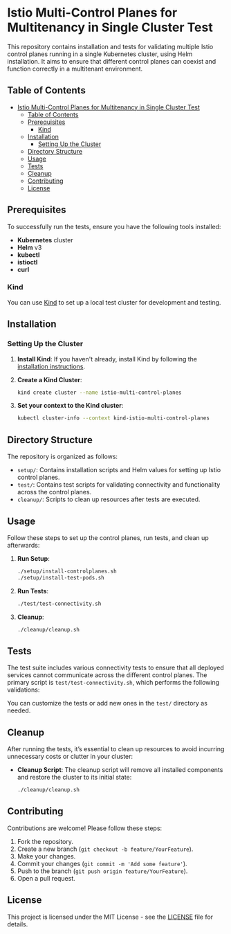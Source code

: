 
# Istio Multi-Control Planes for Multitenancy in Single Cluster Test

This repository contains installation and tests for validating multiple Istio control planes running in a single Kubernetes cluster, using Helm installation. It aims to ensure that different control planes can coexist and function correctly in a multitenant environment.

## Table of Contents

- [Istio Multi-Control Planes for Multitenancy in Single Cluster Test](#istio-multi-control-planes-for-multitenancy-in-single-cluster-test)
  - [Table of Contents](#table-of-contents)
  - [Prerequisites](#prerequisites)
    - [Kind](#kind)
  - [Installation](#installation)
    - [Setting Up the Cluster](#setting-up-the-cluster)
  - [Directory Structure](#directory-structure)
  - [Usage](#usage)
  - [Tests](#tests)
  - [Cleanup](#cleanup)
  - [Contributing](#contributing)
  - [License](#license)

## Prerequisites

To successfully run the tests, ensure you have the following tools installed:

- **Kubernetes** cluster
- **Helm** v3
- **kubectl**
- **istioctl**
- **curl**

### Kind

You can use [Kind](https://kind.sigs.k8s.io/) to set up a local test cluster for development and testing.

## Installation

### Setting Up the Cluster

1. **Install Kind**: If you haven't already, install Kind by following the [installation instructions](https://kind.sigs.k8s.io/docs/user/quick-start/#installation).
2. **Create a Kind Cluster**:

   ```bash
   kind create cluster --name istio-multi-control-planes
   ```

3. **Set your context to the Kind cluster**:

   ```bash
   kubectl cluster-info --context kind-istio-multi-control-planes
   ```

## Directory Structure

The repository is organized as follows:

- `setup/`: Contains installation scripts and Helm values for setting up Istio control planes.
- `test/`: Contains test scripts for validating connectivity and functionality across the control planes.
- `cleanup/`: Scripts to clean up resources after tests are executed.

## Usage

Follow these steps to set up the control planes, run tests, and clean up afterwards:

1. **Run Setup**:

   ```bash
   ./setup/install-controlplanes.sh
   ./setup/install-test-pods.sh
   ```

2. **Run Tests**:

   ```bash
   ./test/test-connectivity.sh
   ```

3. **Cleanup**:

   ```bash
   ./cleanup/cleanup.sh
   ```

## Tests

The test suite includes various connectivity tests to ensure that all deployed services cannot communicate across the different control planes. The primary script is `test/test-connectivity.sh`, which performs the following validations:

You can customize the tests or add new ones in the `test/` directory as needed.

## Cleanup

After running the tests, it’s essential to clean up resources to avoid incurring unnecessary costs or clutter in your cluster:

- **Cleanup Script**: The cleanup script will remove all installed components and restore the cluster to its initial state:

  ```bash
  ./cleanup/cleanup.sh
  ```

## Contributing

Contributions are welcome! Please follow these steps:

1. Fork the repository.
2. Create a new branch (`git checkout -b feature/YourFeature`).
3. Make your changes.
4. Commit your changes (`git commit -m 'Add some feature'`).
5. Push to the branch (`git push origin feature/YourFeature`).
6. Open a pull request.

## License

This project is licensed under the MIT License - see the [LICENSE](LICENSE) file for details.
